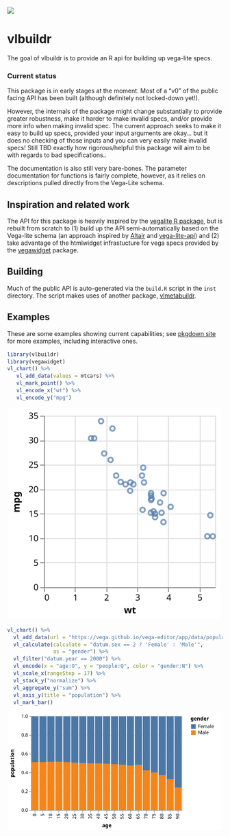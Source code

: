 
<!-- README.md is generated from README.Rmd. Please edit that file -->

![](https://img.shields.io/badge/lifecycle-experimental-orange.svg)

# vlbuildr

The goal of vlbuildr is to provide an R api for building up vega-lite
specs.

### Current status

This package is in early stages at the moment. Most of a “v0” of the
public facing API has been built (although definitely not locked-down
yet\!).

However, the internals of the package might change substantially to
provide greater robustness, make it harder to make invalid specs, and/or
provide more info when making invalid spec. The current approach seeks
to make it easy to build up specs, provided your input arguments are
okay… but it does no checking of those inputs and you can very easily
make invalid specs\! Still TBD exactly how rigorous/helpful this package
will aim to be with regards to bad specifications..

The documentation is also still very bare-bones. The parameter
documentation for functions is fairly complete, however, as it relies on
descriptions pulled directly from the Vega-Lite schema.

## Inspiration and related work

The API for this package is heavily inspired by the [vegalite R
package](articles/examples.html), but is rebuilt from scratch to (1)
build up the API semi-automatically based on the Vega-lite schema (an
approach inspired by [Altair](https://github.com/altair-viz/altair) and
[vega-lite-api](https://github.com/vega/vega-lite-api)) and (2) take
advantage of the htmlwidget infrastucture for vega specs provided by the
[vegawidget]() package.

## Building

Much of the public API is auto-generated via the `build.R` script in the
`inst` directory. The script makes uses of another package,
[vlmetabuildr](https://github.com/AliciaSchep/vlmetabuildr).

## Examples

These are some examples showing current capabilities; see [pkgdown
site](https://aliciaschep.github.io/vlbuildr/articles/examples.html) for
more examples, including interactive ones.

``` r
library(vlbuildr)
library(vegawidget)
vl_chart() %>%
   vl_add_data(values = mtcars) %>%
   vl_mark_point() %>%
   vl_encode_x("wt") %>%
   vl_encode_y("mpg") 
```

![](man/figures/README-example-1.svg)<!-- -->

``` r
vl_chart() %>%
  vl_add_data(url = "https://vega.github.io/vega-editor/app/data/population.json") %>%
  vl_calculate(calculate = "datum.sex == 2 ? 'Female' : 'Male'", 
               as = "gender") %>%
  vl_filter("datum.year == 2000") %>%
  vl_encode(x = "age:O", y = "people:Q", color = "gender:N") %>%
  vl_scale_x(rangeStep = 17) %>%
  vl_stack_y("normalize") %>%
  vl_aggregate_y("sum") %>%
  vl_axis_y(title = "population") %>%
  vl_mark_bar() 
```

![](man/figures/README-example2-1.svg)<!-- -->
